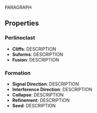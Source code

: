 PARAGRAPH

## Properties

### Perlinoclast 
- **Cliffs**: DESCRIPTION
- **Suforms**: DESCRIPTION
- **Fusion**: DESCRIPTION
### Formation 
- **Signal Direction**: DESCRIPTION
- **Interference Direction**: DESCRIPTION
- **Collapse**: DESCRIPTION
- **Refinement**: DESCRIPTION
- **Seed**: DESCRIPTION




